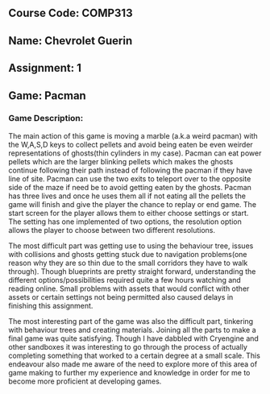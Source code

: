 
## Course Code: COMP313

## Name: Chevrolet Guerin
## Assignment: 1
## Game: Pacman

### Game Description:


The main action of this game is moving a marble (a.k.a weird pacman) with the W,A,S,D keys to collect pellets and avoid being eaten be even weirder representations of ghosts(thin cylinders in my case). Pacman can eat power pellets which are the larger blinking pellets which makes the ghosts continue following their path instead of following the pacman if they have line of site. Pacman can use the two exits to teleport over to the opposite side of the maze if need be to avoid getting eaten by the ghosts. Pacman has three lives and once he uses them all if not eating all the pellets the game will finish and give the player the chance to replay or end game.
The start screen for the player allows them to either choose settings or start. The setting has one implemented of two options, the resolution option allows the player to choose between two different resolutions.

The most difficult part was getting use to using the behaviour tree, issues with collisions and ghosts getting stuck due to navigation problems(one reason why they are so thin due to the small corridors they have to walk through). Though blueprints are pretty straight forward, understanding the different options/possibilities required quite a few hours watching and reading online. Small problems with assets that would conflict with other assets or certain settings not being permitted also caused delays in finishing this assignment. 

The most interesting part of the game was also the difficult part, tinkering with behaviour trees and creating materials. Joining all the parts to make a final game was quite satisfying. Though I have dabbled with Cryengine and other sandboxes it was interesting to go through the process of actually completing something that worked to a certain degree at a small scale. This endeavour also made me aware of the need to explore more of this area of game making to further my experience and knowledge in order for me to become more proficient at developing games.
